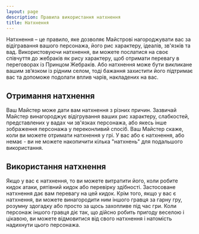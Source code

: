 ```yaml
---
layout: page
description: Правила використання натхнення
title: Натхнення
---
```


Натхнення – це правило, яке дозволяє Майстрові нагороджувати вас за відігравання вашого персонажа, його рис характеру, ідеалів, зв'язків та вад. Використовуючи натхнення, ви можете послатися на своє співчуття до жебраків як рису характеру, щоб отримати перевагу в переговорах із Принцом Жебраків. Або натхнення може бути викликане вашим зв’язком із рідним селом, тоді бажання захистити його підтримає вас та допоможе подолати вплив чарів, накладених на вас.  

## Отримання натхнення
Ваш Майстер може дати вам натхнення з різних причин. Зазвичай Майстер винагороджує відігрування ваших рис характеру, слабкостей, представлених у вадах чи зв'язках персонажа, або якесь інше зображення персонажа у переконливий спосіб. Ваш Майстер скаже, коли ви можете отримати натхнення у грі. У вас або є натхнення, або немає - ви не можете накопичити кілька "натхнень" для подальшого використання.

## Використання натхнення
Якщо у вас є натхнення, то ви можете витратити його, коли робите кидок атаки, рятівний кидок або перевірку здібності. Застосоване натхнення дає вам перевагу на цей кидок. Крім того, якщо у вас є натхнення, ви можете винагородити ним іншого гравця за гарну гру, розумну здогадку або просто за щось захопливе під час гри. Коли персонаж іншого гравця діє так, що дійсно робить пригоду веселою і цікавою, ви можете відмовитися від свого натхнення і натомість надихнути цього персонажа.  
